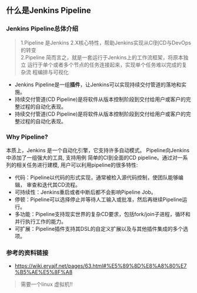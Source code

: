## 什么是Jenkins Pipeline

### Jenkins Pipeline总体介绍

> 1.Pipeline 是Jenkins 2.X核心特性，帮助Jenkins实现从CI到CD与DevOps的转变 \
2.Pipeline 简而言之，就是一套运行于Jenkins上的工作流框架，将原本独立
运行于单个或者多个节点的任务连接起来，实现单个任务难以完成的复杂流
程编排与可视化

* Jenkins Pipeline是一组**插件**，让Jenkins可以实现持续交付管道的落地和实施。
* 持续交付管道(CD Pipeline)是将软件从版本控制阶段到交付给用户或客户的完
整过程的自动化表现。
* 持续交付管道(CD Pipeline)是将软件从版本控制阶段到交付给用户或客户的完
整过程的自动化表现。


### Why Pipeline?

本质上，Jenkins 是一个自动化引擎，它支持许多自动模式。 Pipeline向Jenkins中添加了一组强大的工具, 支持用例 简单的CI到全面的CD pipeline。通过对一系列的相关任务进行建模, 用户可以利用pipeline的很多特性:
* 代码：Pipeline以代码的形式实现，通常被检入源代码控制，使团队能够编辑，
审查和迭代其CD流程。
* 可持续性：Jenkins重启或者中断后都不会影响Pipeline Job。
* 停顿：Pipeline可以选择停止并等待人工输入或批准，然后再继续Pipeline运行。
* 多功能：Pipeline支持现实世界的复杂CD要求，包括fork/join子进程，循环和
并行执行工作的能力。
* 可扩展：Pipeline插件支持其DSL的自定义扩展以及与其他插件集成的多个选项。

### 参考的资料链接
* https://wiki.eryajf.net/pages/63.html#%E5%89%8D%E8%A8%80%E7%B5%AE%E5%8F%A8

> 需要一个linux 虚拟机!!